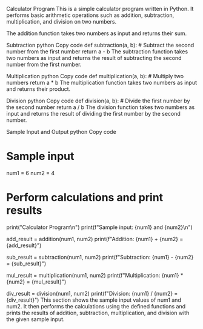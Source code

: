 Calculator Program
This is a simple calculator program written in Python. It performs basic arithmetic operations such as addition, subtraction, multiplication, and division on two numbers.

The addition function takes two numbers as input and returns their sum.

Subtraction
python
Copy code
def subtraction(a, b):
    # Subtract the second number from the first number
    return a - b
The subtraction function takes two numbers as input and returns the result of subtracting the second number from the first number.

Multiplication
python
Copy code
def multiplication(a, b):
    # Multiply two numbers
    return a * b
The multiplication function takes two numbers as input and returns their product.

Division
python
Copy code
def division(a, b):
    # Divide the first number by the second number
    return a / b
The division function takes two numbers as input and returns the result of dividing the first number by the second number.

Sample Input and Output
python
Copy code
# Sample input
num1 = 6
num2 = 4

# Perform calculations and print results
print("Calculator Program\n")
print(f"Sample input: {num1} and {num2}\n")

add_result = addition(num1, num2)
print(f"Addition: {num1} + {num2} = {add_result}")

sub_result = subtraction(num1, num2)
print(f"Subtraction: {num1} - {num2} = {sub_result}")

mul_result = multiplication(num1, num2)
print(f"Multiplication: {num1} * {num2} = {mul_result}")

div_result = division(num1, num2)
print(f"Division: {num1} / {num2} = {div_result}")
This section shows the sample input values of num1 and num2. It then performs the calculations using the defined functions and prints the results of addition, subtraction, multiplication, and division with the given sample input.